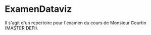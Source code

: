 # ExamenDataviz
Il s'agit d'un repertoire pour l'examen du cours de Monsieur Courtin (MASTER DEFI).

